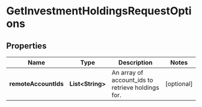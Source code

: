 

# GetInvestmentHoldingsRequestOptions


## Properties

| Name | Type | Description | Notes |
|------------ | ------------- | ------------- | -------------|
|**remoteAccountIds** | **List&lt;String&gt;** | An array of account_ids to retrieve holdings for. |  [optional] |




